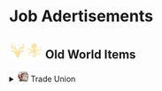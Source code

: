 # Job Adertisements

## <img src="./doc/job_adertisements/icon_session_moderate.png" width="30" /><img src="./doc/job_adertisements/icon_session_sunken_treasure.png" width="30" /> Old World Items

<details>
  <summary><img src="./doc/job_adertisements/icon_building_trade_union.png" width="20" /> Trade Union</summary>

- <details>
  <summary>Forestry/Carpenter</summary>

  - <img src="./doc/job_adertisements/forestry/icon_forestry_1.png" width="20" /> "Common/Uncommon/Rare"
    - Common
      - <img src="./doc/job_adertisements/forestry/icon_worker_406.png" width="20" /> Rumrunner
      - <img src="./doc/job_adertisements/forestry/icon_torcedor_709.png" width="20" /> Lector
      - <img src="./doc/job_adertisements/forestry/icon_worker_104.png" width="20" /> Lumberjack
      - <img src="./doc/job_adertisements/forestry/icon_shepherd_507.png" width="20" /> Poacher
      - <img src="./doc/job_adertisements/forestry/icon_worker_211.png" width="20" /> Burner
    - Uncommon
      - <img src="./doc/job_adertisements/forestry/icon_farmer_201_b.png" width="20" /> Forester
      - <img src="./doc/job_adertisements/forestry/icon_shepherd_514.png" width="20" /> Trapper
      - <img src="./doc/job_adertisements/forestry/icon_worker_413.png" width="20" /> Joiner
      - <img src="./doc/job_adertisements/forestry/icon_worker_404.png" width="20" /> Kilnkeeper
      - <img src="./doc/job_adertisements/forestry/icon_worker_208.png" width="20" /> Iron Founder
    - Rare
      - <img src="./doc/job_adertisements/forestry/icon_explorer_716.png" width="20" /> Park Ranger
      - <img src="./doc/job_adertisements/forestry/icon_hunter_native.png" width="20" /> Expert Hunter
      - <img src="./doc/job_adertisements/forestry/icon_worker_106.png" width="20" /> Cabinet-Maker

  - <img src="./doc/job_adertisements/forestry/icon_forestry_2.png" width="20" /> "Epic/Legendary"
    - Epic
      - <img src="./doc/job_adertisements/forestry/icon_forester_401.png" width="20" /> Miss Rodriguez
      - <img src="./doc/job_adertisements/forestry/icon_hunter_common.png" width="20" /> Wild Frontiersman Steen
      - <img src="./doc/job_adertisements/forestry/icon_worker_202.png" width="20" /> Master Craftsman Morris
    - Legendary
      - <img src="./doc/job_adertisements/forestry/icon_hunter_300.png" width="20" /> Ursula Green
      - <img src="./doc/job_adertisements/forestry/icon_well_dressed_107.png" width="20" /> Seraphim Papadikas, The Window Dresser

  </details>

- <details>
  <summary>Foundries</summary>

  - <img src="./doc/job_adertisements/foundry/icon_smelter_1.png" width="20" /> "Common/Uncommon/Rare"
    - Common
      - <img src="./doc/job_adertisements/foundry/icon_craftsman_common.png" width="20" /> Boilermaker
      - <img src="./doc/job_adertisements/foundry/icon_worker_401.png" width="20" /> Welder
    - Uncommon
      - <img src="./doc/job_adertisements/foundry/icon_emergency_military.png" width="20" /> Military Logistician
      - <img src="./doc/job_adertisements/foundry/icon_worker_208.png" width="20" /> Iron Founder
      - <img src="./doc/job_adertisements/foundry/icon_worker_210.png" width="20" /> Wrought Ironsmith
    - Rare
      - <img src="./doc/job_adertisements/foundry/icon_worker_203.png" width="20" /> Steely-eyed Steelsmith
      - <img src="./doc/job_adertisements/foundry/icon_combustion_chemist.png" width="20" /> Combustion Chemist

  - <img src="./doc/job_adertisements/foundry/icon_smelter_2.png" width="20" /> "Epic/Legendary"
    - Epic
      - <img src="./doc/job_adertisements/foundry/icon_worker_410.png" width="20" /> Master of the Forges
      - <img src="./doc/job_adertisements/foundry/icon_normal_dressed_201_c.png" width="20" /> Goldsmith Gilbert
      - <img src="./doc/job_adertisements/foundry/icon_well_dressed_407.png" width="20" /> Chronometrist Chiara
    - Legendary
      - <img src="./doc/job_adertisements/foundry/icon_well_dressed_111.png" width="20" /> Henri Zanchi, Man of Steel

  </details>

- <details>
  <summary>Food Industry</summary>

  - <img src="./doc/job_adertisements/food/icon_food_1.png" width="20" /> "Common/Uncommon/Rare"
    - Common
      - <img src="./doc/job_adertisements/food/icon_baker_101.png" width="20" /> Baker
      - <img src="./doc/job_adertisements/food/icon_worker_101.png" width="20" /> Butcher
      - <img src="./doc/job_adertisements/food/icon_worker_417.png" width="20" /> Canner
      - <img src="./doc/job_adertisements/food/icon_worker_329.png" width="20" /> Mixer
    - Uncommon
      - <img src="./doc/job_adertisements/food/icon_baker_202_b.png" width="20" /> Pastry Chef
      - <img src="./doc/job_adertisements/food/icon_worker_103.png" width="20" /> Delicatesseur
      - <img src="./doc/job_adertisements/food/icon_worker_402.png" width="20" /> Pantry Maid
      - <img src="./doc/job_adertisements/food/icon_bartender_314.png" width="20" /> Potager
    - Rare
      - <img src="./doc/job_adertisements/food/icon_baker_101.png" width="20" /> Charcutier
      - <img src="./doc/job_adertisements/food/icon_baker_401_b.png" width="20" />Fine Cake Decorator
      - <img src="./doc/job_adertisements/food/icon_baker_401.png" width="20" /> Recipe Archivist
      - <img src="./doc/job_adertisements/food/icon_baker_401_c.png" width="20" />Pantry Chef

  - <img src="./doc/job_adertisements/food/icon_food_2.png" width="20" /> "Epic/Legendary"
    - Epic
      - <img src="./doc/job_adertisements/food/icon_baker_402.png" width="20" /> Chantelle the Charcutier
      - <img src="./doc/job_adertisements/food/icon_normal_dressed_401.png" width="20" /> Tatiana the Taste-tester
      - <img src="./doc/job_adertisements/food/icon_baker_201.png" width="20" /> Pâtissier Patrice
      - <img src="./doc/job_adertisements/food/icon_baker_201.png" width="20" /> Chef Michel
    - Legendary
      - <img src="./doc/job_adertisements/food/icon_baker_102.png" width="20" /> Marie-Antoine, Pâtissier Royale
      - <img src="./doc/job_adertisements/food/icon_baker_102.png" width="20" /> Maxime Graves, Delicatesseur Extraordinaire
      - <img src="./doc/job_adertisements/food/icon_well_dressed_201.png" width="20" /> Marcel Forcas, Celebrity Chef
      - <img src="./doc/job_adertisements/food/icon_well_dressed_401.png" width="20" /> Mrs. Mayson, The Very Good Housekeeper

  </details>

- <details>
  <summary>Drink Industry</summary>

  - <img src="./doc/job_adertisements/drink/icon_drink_1.png" width="20" /> "Common/Uncommon/Rare"
    - Common
      - <img src="./doc/job_adertisements/drink/icon_sommelier_101.png" width="20" /> Cellarman
      - <img src="./doc/job_adertisements/drink/icon_worker_417.png" width="20" /> Moonshiner
    - Uncommon
      - <img src="./doc/job_adertisements/drink/icon_sommelier_201.png" width="20" /> Champagne Taster
      - <img src="./doc/job_adertisements/drink/icon_worker_108.png" width="20" /> Distiller
    - Rare
      - <img src="./doc/job_adertisements/drink/icon_well_dressed_203.png" width="20" /> Award-Winning Brewer
      - <img src="./doc/job_adertisements/drink/icon_sommelier_401.png" width="20" />Respected Oenologist

  - <img src="./doc/job_adertisements/drink/icon_drink_2.png" width="20" /> "Epic/Legendary"
    - Epic
      - <img src="./doc/job_adertisements/drink/icon_sommelier_318.png" width="20" /> Sommelier Raymond
      - <img src="./doc/job_adertisements/drink/icon_welldress_812.png" width="20" /> Cecilia the Coffeessieur
      - <img src="./doc/job_adertisements/drink/icon_normal_dressed_201_c.png" width="20" /> Brewmaster Bill
      - <img src="./doc/job_adertisements/drink/icon_influencer_lewis_2.png" width="20" /> Sir Lewis Brindley the Chemist
    - Legendary
      - <img src="./doc/job_adertisements/drink/icon_curator_702.png" width="20" /> Marco de la Mocha, Crusher of Beans
      - <img src="./doc/job_adertisements/drink/icon_priest_uncommon.png" width="20" /> Brother Hilarius, Purveyor of Monastic Mixtures
      - <img src="./doc/job_adertisements/drink/icon_sommelier_824.png" width="20" /> Mme. Elise "The Nose" Bouquet

  </details>

</details>
